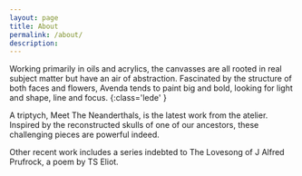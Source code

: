 ```yaml
---
layout: page
title: About
permalink: /about/
description:
---
```


Working primarily in oils and acrylics, the canvasses are all rooted in real subject matter but have an air of abstraction. Fascinated by the structure of both faces and flowers, Avenda tends to paint big and bold, looking for light and shape, line and focus.
{:class='lede' }

A triptych, Meet The Neanderthals, is the latest work from the atelier. Inspired by the reconstructed skulls of one of our ancestors, these challenging pieces are powerful indeed.

Other recent work includes a series indebted to The Lovesong of J Alfred Prufrock, a poem by TS Eliot.
